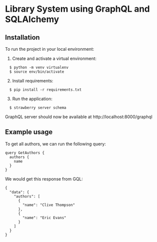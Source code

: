 # Library System using GraphQL and SQLAlchemy


## Installation

To run the project in your local environment:

  1. Create and activate a virtual environment:
```
  $ python -m venv virtualenv
  $ source env/bin/activate
```
  2. Install requirements:
```
  $ pip install -r requirements.txt
```
  3. Run the application:
```
  $ strawberry server schema
```

GraphQL server should now be available at http://localhost:8000/graphql

## Example usage
To get all authors, we can run the following query:

```gql
query GetAuthors {
  authors {
    name
  }
}
```

We would get this response from GQL:

```gql
{
  "data": {
    "authors": [
      {
        "name": "Clive Thompson"
      },
      {
        "name": "Eric Evans"
      }
    ]
  }
}
```

